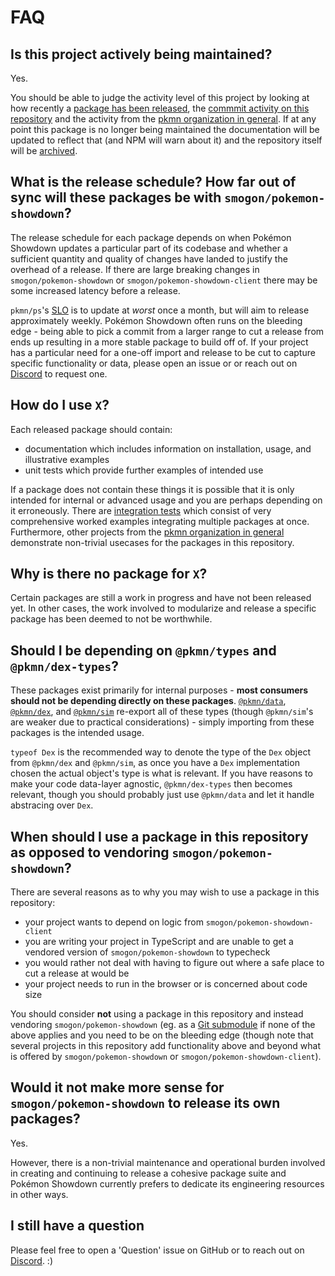 # FAQ

## Is this project actively being maintained?

Yes.

You should be able to judge the activity level of this project by looking at how recently a
[package has been released](https://www.npmjs.com/package/@pkmn/sim), the
[commmit activity on this repository](https://github.com/pkmn/ps/commits/master) and the activity
from the [pkmn organization in general](https://github.com/pkmn). If at any point this package
is no longer being maintained the documentation will be updated to reflect that (and NPM will
warn about it) and the repository itself will be [archived](https://github.com/pkmn-archive).

## What is the release schedule? How far out of sync will these packages be with `smogon/pokemon-showdown`?

The release schedule for each package depends on when Pokémon Showdown updates a particular part of
its codebase and whether a sufficient quantity and quality of changes have landed to justify the
overhead of a release. If there are large breaking changes in `smogon/pokemon-showdown` or
`smogon/pokemon-showdown-client` there may be some increased latency before a release.

`pkmn/ps`'s [SLO](https://en.wikipedia.org/wiki/Service-level_objective) is to update at *worst*
once a month, but will aim to release approximately weekly. Pokémon Showdown often runs on the
bleeding edge -  being able to pick a commit from a larger range to cut a release from ends up
resulting in a more stable package to build off of. If your project has a particular need for a
one-off import and release to be cut to capture specific functionality or data, please open an issue
or or reach out on [Discord](https://pkmn.cc/dev) to request one.

## How do I use `X`?

Each released package should contain:

- documentation which includes information on installation, usage, and illustrative examples
- unit tests which provide further examples of intended use

If a package does not contain these things it is possible that it is only intended for internal or
advanced usage and you are perhaps depending on it erroneously. There are
[integration tests](https://github.com/pkmn/ps/blob/master/integration) which consist of very
comprehensive worked examples integrating multiple packages at once. Furthermore, other projects
from the [pkmn organization in general](https://github.com/pkmn) demonstrate non-trivial
usecases for the packages in this repository.

## Why is there no package for `X`?

Certain packages are still a work in progress and have not been released yet. In other cases, the
work involved to modularize and release a specific package has been deemed to not be worthwhile.

## Should I be depending on `@pkmn/types` and `@pkmn/dex-types`?

These packages exist primarily for internal purposes - **most consumers should not be depending
directly on these packages**. [`@pkmn/data`](data), [`@pkmn/dex`](dex), and [`@pkmn/sim`](sim)
re-export all of these types (though `@pkmn/sim`'s are weaker due to practical considerations) -
simply importing from these packages is the intended usage.

`typeof Dex` is the recommended way to denote the type of the `Dex` object from `@pkmn/dex` and
`@pkmn/sim`, as once you have a `Dex` implementation chosen the actual object's type is what is
relevant. If you have reasons to make your code data-layer agnostic, `@pkmn/dex-types` then becomes
relevant, though you should probably just use `@pkmn/data` and let it handle abstracing over `Dex`.

## When should I use a package in this repository as opposed to vendoring `smogon/pokemon-showdown`?

There are several reasons as to why you may wish to use a package in this repository:

- your project wants to depend on logic from `smogon/pokemon-showdown-client`
- you are writing your project in TypeScript and are unable to get a vendored version of
  `smogon/pokemon-showdown` to typecheck
- you would rather not deal with having to figure out where a safe place to cut a release at would
  be
- your project needs to run in the browser or is concerned about code size

You should consider **not** using a package in this repository and instead vendoring
`smogon/pokemon-showdown` (eg. as a
[Git submodule](https://git-scm.com/book/en/v2/Git-Tools-Submodules) if none of the above applies
and you need to be on the bleeding edge (though note that several projects in this repository add
functionality above and beyond what is offered by `smogon/pokemon-showdown` or
`smogon/pokemon-showdown-client`).

## Would it not make more sense for `smogon/pokemon-showdown` to release its own packages?

Yes.

However, there is a non-trivial maintenance and operational burden involved in creating and
continuing to release a cohesive package suite and Pokémon Showdown currently prefers to dedicate
its engineering resources in other ways.

## I still have a question

Please feel free to open a 'Question' issue on GitHub or to reach out on
[Discord](https://pkmn.cc/dev). :)
